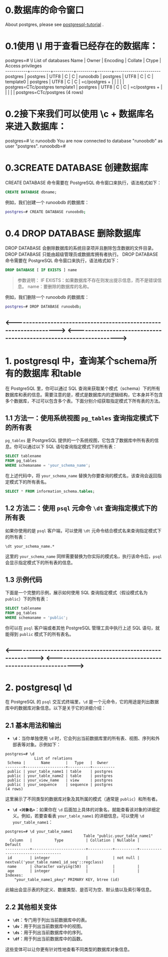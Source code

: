 # 0.数据库的命令窗口

About postgres, please see [postgresql-tutorial](https://www.runoob.com/postgresql/postgresql-tutorial.html) .

 
# 0.1使用 \l 用于查看已经存在的数据库：

postgres=# \l
                             List of databases
   Name    |  Owner   | Encoding | Collate | Ctype |   Access privileges   
-----------+----------+----------+---------+-------+-----------------------
 postgres  | postgres | UTF8     | C       | C     | 
 runoobdb  | postgres | UTF8     | C       | C     | 
 template0 | postgres | UTF8     | C       | C     | =c/postgres          +
           |          |          |         |       | postgres=CTc/postgres
 template1 | postgres | UTF8     | C       | C     | =c/postgres          +
           |          |          |         |       | postgres=CTc/postgres
(4 rows)

# 0.2接下来我们可以使用 \c + 数据库名 来进入数据库：

postgres=# \c runoobdb
You are now connected to database "runoobdb" as user "postgres".
runoobdb=# 
 
# 0.3CREATE DATABASE 创建数据库
CREATE DATABASE 命令需要在 PostgreSQL 命令窗口来执行，语法格式如下：
```sql
CREATE DATABASE dbname;
```

例如，我们创建一个 runoobdb 的数据库：
```sh
postgres=# CREATE DATABASE runoobdb;
```

# 0.4 DROP DATABASE 删除数据库
DROP DATABASE 会删除数据库的系统目录项并且删除包含数据的文件目录。
DROP DATABASE 只能由超级管理员或数据库拥有者执行。
DROP DATABASE 命令需要在 PostgreSQL 命令窗口来执行，语法格式如下：
```sql
DROP DATABASE [ IF EXISTS ] name
```

> 参数说明：
> IF EXISTS：如果数据库不存在则发出提示信息，而不是错误信息。
> name：要删除的数据库的名称。

例如，我们删除一个 runoobdb 的数据库：
```sh
postgres=# DROP DATABASE runoobdb;
```
<----------------------------------------------------------------->
<----------------------------------------------------------------->
-------------------------------------------------------------------

# 1.  postgresql 中，查询某个schema所有的数据库 和table

在 PostgreSQL 里，你可以通过 SQL 查询来获取某个模式（schema）下的所有数据库和表的信息。需要注意的是，模式是数据库内的逻辑结构，它本身并不包含多个数据库，不过可以包含多个表。下面分别介绍获取指定模式下所有表的方法。

## 1.1 方法一：使用系统视图 `pg_tables` 查询指定模式下的所有表
`pg_tables` 是 PostgreSQL 提供的一个系统视图，它包含了数据库中所有表的信息。你可以通过以下 SQL 语句查询指定模式下的所有表：
```sql
SELECT tablename
FROM pg_tables
WHERE schemaname = 'your_schema_name';
```
在上述代码中，将 `your_schema_name` 替换为你要查询的模式名，该查询会返回指定模式下的所有表名。

```sql
SELECT * FROM information_schema.tables;
```


## 1.2 方法二：使用 `psql` 元命令 `\dt` 查询指定模式下的所有表
如果你使用的是 `psql` 客户端，可以使用 `\dt` 元命令结合模式名来查询指定模式下的所有表：
```plaintext
\dt your_schema_name.*
```
这里的 `your_schema_name` 同样需要替换为你实际的模式名，执行该命令后，`psql` 会显示指定模式下的所有表的信息。

## 1.3 示例代码
下面是一个完整的示例，展示如何使用 SQL 查询指定模式（假设模式名为 `public`）下的所有表：

```query_tables.sql
SELECT tablename
FROM pg_tables
WHERE schemaname = 'public';    
```
  
你可以在 `psql` 客户端或者其他 PostgreSQL 管理工具中执行上述 SQL 语句，就能得到 `public` 模式下的所有表名。 

<---------------------------------------------------------->
<---------------------------------------------------------->
------------------------------------------------------------

# 2. postgresql   \d

在 PostgreSQL 的 `psql` 交互式终端里，`\d` 是一个元命令，它的用途是列出数据库中的数据库对象信息。以下是关于它的详细介绍：

## 2.1 基本用法和输出
- **`\d`**：当你单独使用 `\d` 时，它会列出当前数据库里的所有表、视图、序列和外部表等对象。示例如下：

```plaintext
postgres=# \d
             List of relations
 Schema |       Name       |   Type   |  Owner   
--------+------------------+----------+----------
 public | your_table_name1 | table    | postgres
 public | your_table_name2 | table    | postgres
 public | your_view_name   | view     | postgres
 public | your_sequence    | sequence | postgres
(4 rows)
```
这里展示了不同类型的数据库对象及其所属的模式（通常是 `public`）和所有者。


- **`\d <对象名>`**：如果你在 `\d` 后面加上具体的对象名，就能查看该对象的详细定义。例如，若要查看表 `your_table_name1` 的详细信息，可以使用 `\d your_table_name1`：
```plaintext
postgres=# \d your_table_name1
                                   Table "public.your_table_name1"
  Column   |          Type          | Collation | Nullable |              Default              
-----------+------------------------+-----------+----------+-----------------------------------
 id        | integer                |           | not null | nextval('your_table_name1_id_seq'::regclass)
 name      | character varying(50)  |           |          | 
 age       | integer                |           |          | 
Indexes:
    "your_table_name1_pkey" PRIMARY KEY, btree (id)
```
此输出会显示表的列定义、数据类型、是否可为空、默认值以及索引等信息。


## 2.2 其他相关变体
- **`\dt`**：专门用于列出当前数据库中的表。
- **`\dv`**：用于列出当前数据库中的视图。
- **`\ds`**：用于列出当前数据库中的序列。
- **`\df`**：用于列出当前数据库中的函数。

这些变体可以让你更有针对性地查看不同类型的数据库对象信息。 
